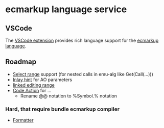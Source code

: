 # ecmarkup language service

## VSCode

The [VSCode extension](https://marketplace.visualstudio.com/items?itemName=magicworks.ecmarkup) provides rich language support for the [ecmarkup language](https://github.com/tc39/ecmarkup).

## Roadmap

- [Select range](https://microsoft.github.io/language-server-protocol/specifications/lsp/3.17/specification/#textDocument_selectionRange) support (for nested calls in emu-alg like Get(Call(...)))
- [Inlay hint](https://microsoft.github.io/language-server-protocol/specifications/lsp/3.17/specification/#textDocument_inlayHint) for AO parameters
- [linked editing range](https://microsoft.github.io/language-server-protocol/specifications/lsp/3.17/specification/#textDocument_linkedEditingRange)
- [Code Action](https://microsoft.github.io/language-server-protocol/specifications/lsp/3.17/specification/#textDocument_codeAction) for ...
  - Rename @@ notation to %Symbol.% notation

### Hard, that require bundle ecmarkup compiler

- [Formatter](https://microsoft.github.io/language-server-protocol/specifications/lsp/3.17/specification/#textDocument_formatting)

<!-- Currently this library does not do real analysis because the compiler of the [ecmarkup language](https://github.com/tc39/ecmarkup) and the [grammarkdown language](https://github.com/rbuckton/grammarkdown) do not designed for IDE cases. -->

<!-- I cannot do too much things before we have real analysis https://microsoft.github.io/language-server-protocol/specifications/lsp/3.17/specification/#languageFeatures -->
